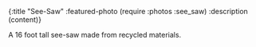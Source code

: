 {:title          "See-Saw"
 :featured-photo (require :photos :see_saw)
 :description    (content)}

A 16 foot tall see-saw made from recycled materials.